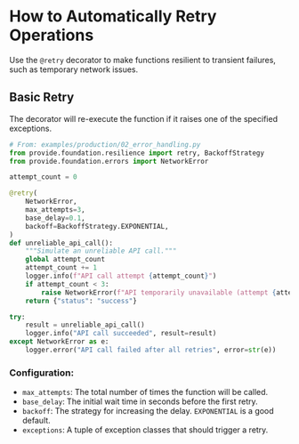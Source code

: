 # How to Automatically Retry Operations

Use the `@retry` decorator to make functions resilient to transient failures, such as temporary network issues.

## Basic Retry

The decorator will re-execute the function if it raises one of the specified exceptions.

```python
# From: examples/production/02_error_handling.py
from provide.foundation.resilience import retry, BackoffStrategy
from provide.foundation.errors import NetworkError

attempt_count = 0

@retry(
    NetworkError,
    max_attempts=3,
    base_delay=0.1,
    backoff=BackoffStrategy.EXPONENTIAL,
)
def unreliable_api_call():
    """Simulate an unreliable API call."""
    global attempt_count
    attempt_count += 1
    logger.info(f"API call attempt {attempt_count}")
    if attempt_count < 3:
        raise NetworkError(f"API temporarily unavailable (attempt {attempt_count})")
    return {"status": "success"}

try:
    result = unreliable_api_call()
    logger.info("API call succeeded", result=result)
except NetworkError as e:
    logger.error("API call failed after all retries", error=str(e))
```

### Configuration:
-   `max_attempts`: The total number of times the function will be called.
-   `base_delay`: The initial wait time in seconds before the first retry.
-   `backoff`: The strategy for increasing the delay. `EXPONENTIAL` is a good default.
-   `exceptions`: A tuple of exception classes that should trigger a retry.

